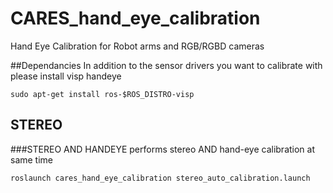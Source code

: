 # CARES_hand_eye_calibration
Hand Eye Calibration for Robot arms and RGB/RGBD cameras

##Dependancies
In addition to the sensor drivers you want to calibrate with please install visp handeye
```
sudo apt-get install ros-$ROS_DISTRO-visp
```

## STEREO
###STEREO AND HANDEYE
performs stereo AND hand-eye calibration at same time
```
roslaunch cares_hand_eye_calibration stereo_auto_calibration.launch
```


